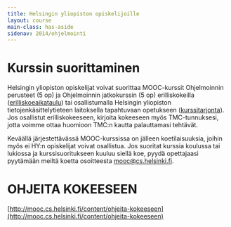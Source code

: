 ```yaml
---
title: Helsingin yliopiston opiskelijoille
layout: course
main-class: has-aside
sidenav: 2014/ohjelmointi
---
```

# Kurssin suorittaminen

Helsingin yliopiston opiskelijat voivat suorittaa MOOC-kurssit Ohjelmoinnin perusteet (5 op) ja Ohjelmoinnin jatkokurssin (5 op) erilliskokeilla ([erilliskoeaikataulu](http://www.cs.helsinki.fi/exams)) tai osallistumalla Helsingin yliopiston tietojenkäsittelytieteen laitoksella tapahtuvaan opetukseen ([kurssitarjonta](http://www.cs.helsinki.fi/courses)). Jos osallistut erilliskokeeseen, kirjoita kokeeseen myös TMC-tunnuksesi, jotta voimme ottaa huomioon TMC:n kautta palauttamasi tehtävät.

Keväällä järjestettävässä MOOC-kurssissa on jälleen koetilaisuuksia, joihin myös ei HY:n opiskelijat voivat osallistua. Jos suoritat kurssia koulussa tai lukiossa ja kurssisuoritukseen kuuluu siellä koe, pyydä opettajaasi pyytämään meiltä koetta osoitteesta [mooc@cs.helsinki.fi](mailto:mooc@cs.helsinki.fi?subject=MOOC-koe).

# OHJEITA KOKEESEEN

[http://mooc.cs.helsinki.fi/content/ohjeita-kokeeseen](http://mooc.cs.helsinki.fi/content/ohjeita-kokeeseen)